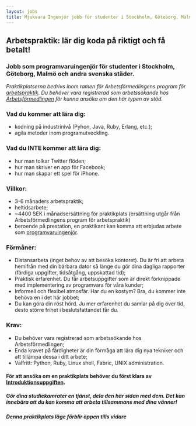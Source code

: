 ```yaml
---
layout: jobs 
title: Mjukvara Ingenjör jobb för studenter i Stockholm, Göteborg, Malmö och andra Svenska städer.
---
```


## Arbetspraktik: lär dig koda på riktigt och få betalt!
### Jobb som programvaruingenjör för studenter i Stockholm, Göteborg, Malmö och andra svenska städer.


*Praktikplatserna bedrivs inom ramen för Arbetsförmedlingens program för [arbetspraktik](http://www.arbetsformedlingen.se/download/18.46ccfec5127ddccec778000492/). Du behöver vara registrerad som arbetssökande hos [Arbetsförmedlingen](http://www.arbetsformedlingen.se/) för kunna ansöka om den här typen av stöd.*

### Vad du kommer att lära dig:

- kodning på industrinivå (Pyhon, Java, Ruby, Erlang, etc.);
- agila metoder inom programutveckling.

### Vad du INTE kommer att lära dig:

- hur man tolkar Twitter flöden;
- hur man skriver en app för Facebook;
- hur man skapar ett spel för iPhone. 

### Villkor:
- 3-6 månaders arbetspraktik;
- heltidsarbete;
- ~4400 SEK i månadsersättning för praktikplats (ersättning utgår från Arbetsförmedlingens program för arbetspraktik)
- beroende på prestation, en praktikant kan komma att erbjudas arbete som [programvaruingenjör](software-engineer-job.html).

### Förmåner:

- Distansarbeta (inget behov av att besöka kontoret). Du är fri att arbeta hemifrån med din bärbara dator så länge du gör dina dagliga rapporter (färdiga uppgifter, tidsåtgång, uppskattad tid);
- Praktisk erfarenhet. Du får arbetsuppgifter som är direkt förknippade med implementering av programvara för våra kunder;
- Informell och flexibel atmosfär. Har du en kostym? Bra, du kommer inte behöva en i det här jobbet;
- Du kan göra din röst hörd. Ju mer erfarenhet du samlar på dig över tid, desto större frihet i beslutsfattandet får du.

### Krav:
- Du behöver vara registrerad som arbetssökande hos Arbetsförmedlingen;
- Enda kravet på färdigheter är din förmåga att lära dig nya tekniker och att tillämpa dessa i ditt arbete;
- Valfritt: Python, Ruby, Linux shell, Fabric, UNIX administration.

#### För att ansöka om en praktikplats behöver du först klara av [Introduktionsuppgiften](introductory-task.html).

##### Gör dina studiekamrater en tjänst, dela den här sidan med dem. Det kan innebära att du kan komma att arbeta tillsammans med dina vänner!
<div class="share">
<span class='st_googleplus_large' displayText='Google +'></span>
<span class='st_sharethis_large' displayText='ShareThis'></span>
<span class='st_delicious_large' displayText='Delicious'></span>
<span class='st_identi_large' displayText='identi.ca'></span>
<span class='st_facebook_large' displayText='Facebook'></span>
<span class='st_twitter_large' displayText='Tweet'></span>
<span class='st_linkedin_large' displayText='LinkedIn'></span>
<span class='st_pinterest_large' displayText='Pinterest'></span>
<span class='st_email_large' displayText='Email'></span>
<span class='st_fblike_large' displayText='Facebook Like'></span>
<span class='st_fbrec_large' displayText='Facebook Recommend'></span>
<span class='st_plusone_large' displayText='Google +1'></span>
<span class='st_baidu_large' displayText='Baidu'></span>
</div>


##### Denna praktikplats läge förblir öppen tills vidare
